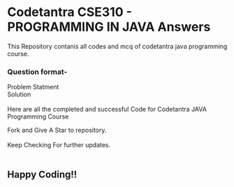# Codetantra CSE310 - PROGRAMMING IN JAVA Answers
This Repository contanis all codes and mcq of codetantra java programming course.

### Question format-
Problem Statment<br>
Solution <br><br>
Here are all the completed and successful Code for Codetantra JAVA Programming Course
<br>

Fork and Give A Star to repository.
<br>
<br>
Keep Checking For further updates.
<br>
<br>
## Happy Coding!!
